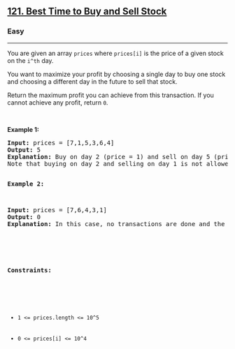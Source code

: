 <h2><a href="https://leetcode.com/problems/best-time-to-buy-and-sell-stock/description/">121. Best Time to Buy and Sell Stock</a></h2><h3>Easy</h3><hr><div><p>You are given an array <code>prices</code> where <code>prices[i]</code> is the price of a given stock on the <code>i^th</code> day.

You want to maximize your profit by choosing a single day to buy one stock and choosing a different day in the future to sell that stock.

Return the maximum profit you can achieve from this transaction. If you cannot achieve any profit, return <code>0</code>.
<p>&nbsp;</p>
<p><strong>Example 1:</strong></p>
<pre><strong>Input:</strong> prices = [7,1,5,3,6,4]
<strong>Output:</strong> 5
<strong>Explanation:</strong> Buy on day 2 (price = 1) and sell on day 5 (price = 6), profit = 6-1 = 5.
Note that buying on day 2 and selling on day 1 is not allowed because you must buy before you sell.

<p><strong>Example 2:</strong></p>
<pre><strong>Input:</strong> prices = [7,6,4,3,1]
<strong>Output:</strong> 0
<strong>Explanation:</strong> In this case, no transactions are done and the max profit = 0.
<p>&nbsp;</p>

<p><strong>Constraints:</strong></p>

<ul>
	<li><code>1 <= prices.length <= 10^5</code></li>
	<li><code>0 <= prices[i] <= 10^4</code></li>
</ul>
</div>